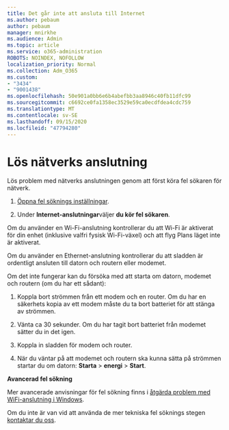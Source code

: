 ```yaml
---
title: Det går inte att ansluta till Internet
ms.author: pebaum
author: pebaum
manager: mnirkhe
ms.audience: Admin
ms.topic: article
ms.service: o365-administration
ROBOTS: NOINDEX, NOFOLLOW
localization_priority: Normal
ms.collection: Adm_O365
ms.custom:
- "3434"
- "9001438"
ms.openlocfilehash: 50e901a0bb6e6b4abefbb3aa8946c40fb11dfc99
ms.sourcegitcommit: c6692ce0fa1358ec3529e59ca0ecdfdea4cdc759
ms.translationtype: MT
ms.contentlocale: sv-SE
ms.lasthandoff: 09/15/2020
ms.locfileid: "47794280"
---
```

# <a name="fix-network-connection"></a>Lös nätverks anslutning

Lös problem med nätverks anslutningen genom att först köra fel sökaren för nätverk. 

1. [Öppna fel söknings inställningar](ms-settings:troubleshoot).

2. Under **Internet-anslutningar**väljer **du kör fel sökaren**.

Om du använder en Wi-Fi-anslutning kontrollerar du att Wi-Fi är aktiverat för din enhet (inklusive valfri fysisk Wi-Fi-växel) och att flyg Plans läget inte är aktiverat.

Om du använder en Ethernet-anslutning kontrollerar du att sladden är ordentligt ansluten till datorn och routern eller modemet.

Om det inte fungerar kan du försöka med att starta om datorn, modemet och routern (om du har ett sådant):

1. Koppla bort strömmen från ett modem och en router. Om du har en säkerhets kopia av ett modem måste du ta bort batteriet för att stänga av strömmen.

2. Vänta ca 30 sekunder. Om du har tagit bort batteriet från modemet sätter du in det igen.

3. Koppla in sladden för modem och router.

4. När du väntar på att modemet och routern ska kunna sätta på strömmen startar du om datorn: **Starta**  >  **energi**  >  **Start**.

**Avancerad fel sökning**

Mer avancerade anvisningar för fel sökning finns i [åtgärda problem med WiFi-anslutning i Windows](https://support.microsoft.com/help/10741?ocid=SMC10741%2F). 

Om du inte är van vid att använda de mer tekniska fel söknings stegen [kontaktar du oss](https://support.microsoft.com/contactus).
